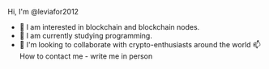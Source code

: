 Hi, I'm @leviafor2012
- 👀 I am interested in blockchain and blockchain nodes.
- 🌱 I am currently studying programming.
- 💞️ I'm looking to collaborate with crypto-enthusiasts around the world
📫 How to contact me - write me in person
<!---
leviafor2012/leviafor2012 is a ✨ special ✨ repository because its `README.md` (this file) appears on your GitHub profile.
You can click the Preview link to take a look at your changes.
--->
